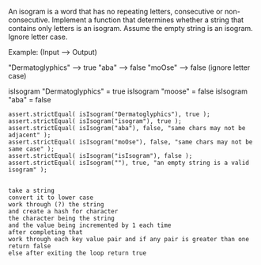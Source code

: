 An isogram is a word that has no repeating letters, consecutive or non-consecutive. Implement a function that determines whether a string that contains only letters is an isogram. Assume the empty string is an isogram. Ignore letter case.

Example: (Input --> Output)

"Dermatoglyphics" --> true "aba" --> false "moOse" --> false (ignore letter case)

isIsogram "Dermatoglyphics" = true
isIsogram "moose" = false
isIsogram "aba" = false

    assert.strictEqual( isIsogram("Dermatoglyphics"), true );
    assert.strictEqual( isIsogram("isogram"), true );
    assert.strictEqual( isIsogram("aba"), false, "same chars may not be adjacent" );
    assert.strictEqual( isIsogram("moOse"), false, "same chars may not be same case" );
    assert.strictEqual( isIsogram("isIsogram"), false );
    assert.strictEqual( isIsogram(""), true, "an empty string is a valid isogram" );


    take a string
    convert it to lower case 
    work through (?) the string
    and create a hash for character
    the character being the string 
    and the value being incremented by 1 each time
    after completing that
    work through each key value pair and if any pair is greater than one return false
    else after exiting the loop return true